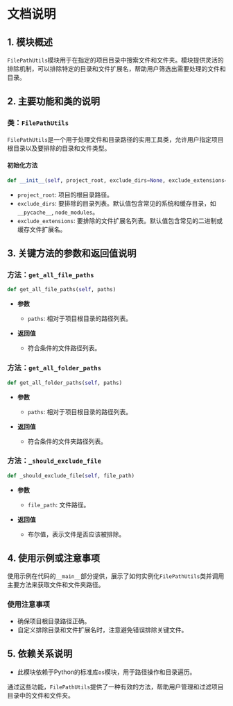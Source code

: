 # 文档说明

## 1. 模块概述

`FilePathUtils`模块用于在指定的项目目录中搜索文件和文件夹。模块提供灵活的排除机制，可以排除特定的目录和文件扩展名，帮助用户筛选出需要处理的文件和目录。

## 2. 主要功能和类的说明

### 类：`FilePathUtils`

`FilePathUtils`是一个用于处理文件和目录路径的实用工具类，允许用户指定项目根目录以及要排除的目录和文件类型。

#### 初始化方法

```python
def __init__(self, project_root, exclude_dirs=None, exclude_extensions=None)
```

- `project_root`: 项目的根目录路径。
- `exclude_dirs`: 要排除的目录列表。默认值包含常见的系统和缓存目录，如 `__pycache__`, `node_modules`。
- `exclude_extensions`: 要排除的文件扩展名列表。默认值包含常见的二进制或缓存文件扩展名。

## 3. 关键方法的参数和返回值说明

### 方法：`get_all_file_paths`

```python
def get_all_file_paths(self, paths)
```

- **参数**
  - `paths`: 相对于项目根目录的路径列表。
  
- **返回值**
  - 符合条件的文件路径列表。

### 方法：`get_all_folder_paths`

```python
def get_all_folder_paths(self, paths)
```

- **参数**
  - `paths`: 相对于项目根目录的路径列表。
  
- **返回值**
  - 符合条件的文件夹路径列表。

### 方法：`_should_exclude_file`

```python
def _should_exclude_file(self, file_path)
```

- **参数**
  - `file_path`: 文件路径。
  
- **返回值**
  - 布尔值，表示文件是否应该被排除。

## 4. 使用示例或注意事项

使用示例在代码的`__main__`部分提供，展示了如何实例化`FilePathUtils`类并调用主要方法来获取文件和文件夹路径。

### 使用注意事项

- 确保项目根目录路径正确。
- 自定义排除目录和文件扩展名时，注意避免错误排除关键文件。

## 5. 依赖关系说明

- 此模块依赖于Python的标准库`os`模块，用于路径操作和目录遍历。

通过这些功能，`FilePathUtils`提供了一种有效的方法，帮助用户管理和过滤项目目录中的文件和文件夹。